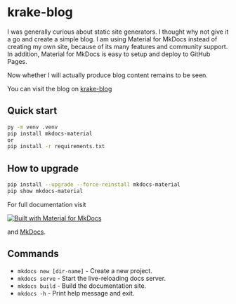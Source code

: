 # krake-blog

I was generally curious about static site generators. I thought why not give it a go and create a simple blog.
I am using Material for MkDocs instead of creating my own site, because of its many features and community support.
In addition, Material for MkDocs is easy to setup and deploy to GitHub Pages.

Now whether I will actually produce blog content remains to be seen.

You can visit the blog on [krake-blog](https://krake747.github.io/krake-blog/)

## Quick start

```bash
py -m venv .venv
pip install mkdocs-material
or
pip install -r requirements.txt
```

## How to upgrade

```bash
pip install --upgrade --force-reinstall mkdocs-material
pip show mkdocs-material
```

For full documentation visit

[![Built with Material for MkDocs](https://img.shields.io/badge/Material_for_MkDocs-526CFE?style=for-the-badge&logo=MaterialForMkDocs&logoColor=white)](https://squidfunk.github.io/mkdocs-material/)

 and [MkDocs](https://www.mkdocs.org).

## Commands

* `mkdocs new [dir-name]` - Create a new project.
* `mkdocs serve` - Start the live-reloading docs server.
* `mkdocs build` - Build the documentation site.
* `mkdocs -h` - Print help message and exit.

